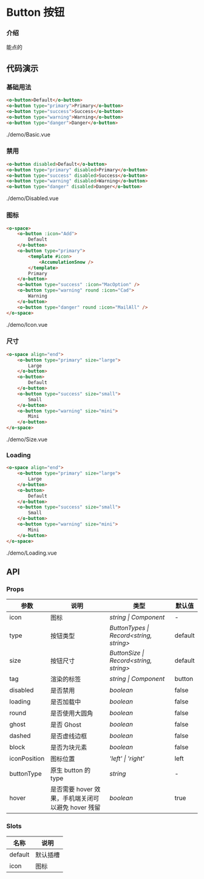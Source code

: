 # Button 按钮

### 介绍

能点的

## 代码演示

### 基础用法

```html
<o-button>Default</o-button>
<o-button type="primary">Primary</o-button>
<o-button type="success">Success</o-button>
<o-button type="warning">Warning</o-button>
<o-button type="danger">Danger</o-button>
```

<demo-code transform>./demo/Basic.vue</demo-code>

### 禁用

```html
<o-button disabled>Default</o-button>
<o-button type="primary" disabled>Primary</o-button>
<o-button type="success" disabled>Success</o-button>
<o-button type="warning" disabled>Warning</o-button>
<o-button type="danger" disabled>Danger</o-button>
```

<demo-code transform>./demo/Disabled.vue</demo-code>

### 图标

```html
<o-space>
    <o-button :icon="Add">
        Default
    </o-button>
    <o-button type="primary">
        <template #icon>
            <AccumulationSnow />
        </template>
        Primary
    </o-button>
    <o-button type="success" :icon="MacOption" />
    <o-button type="warning" round :icon="Cad">
        Warning
    </o-button>
    <o-button type="danger" round :icon="MailAll" />
</o-space>
```

<demo-code transform>./demo/Icon.vue</demo-code>

### 尺寸

```html
<o-space align="end">
    <o-button type="primary" size="large">
        Large
    </o-button>
    <o-button>
        Default
    </o-button>
    <o-button type="success" size="small">
        Small
    </o-button>
    <o-button type="warning" size="mini">
        Mini
    </o-button>
</o-space>
```

<demo-code transform>./demo/Size.vue</demo-code>

### Loading

```html
<o-space align="end">
    <o-button type="primary" size="large">
        Large
    </o-button>
    <o-button>
        Default
    </o-button>
    <o-button type="success" size="small">
        Small
    </o-button>
    <o-button type="warning" size="mini">
        Mini
    </o-button>
</o-space>
```

<demo-code transform>./demo/Loading.vue</demo-code>

## API

### Props

| 参数         | 说明                                                          | 类型                                                       | 默认值 |
| ------------ | ------------------------------------------------------------- | ---------------------------------------------------------- | ------ |
| icon          | 图标                                                      | _string \| Component_ | -      |
| type         | 按钮类型                                                        | _ButtonTypes \| Record<string, string>_                                                   | default     |
| size         | 按钮尺寸                                                        | _ButtonSize \| Record<string, string>_                                                   | default     |
| tag  | 渲染的标签                                               | _string \| Component_                                                   | button      |
| disabled   | 是否禁用     | _boolean_                                                   | false      |
| loading   | 是否加载中     | _boolean_                                                   | false      |
| round   | 是否使用大圆角     | _boolean_                                                   | false      |
| ghost   | 是否 Ghost     | _boolean_                                                   | false      |
| dashed | 是否虚线边框 | _boolean_ | false |
| block | 是否为块元素 | _boolean_ | false |
| iconPosition | 图标位置 | _'left' \| 'right'_ | left |
| buttonType | 原生 button 的 type | _string_ | - |
| hover | 是否需要 hover 效果，手机端关闭可以避免 hover 残留 | _boolean_ | true |

### Slots

| 名称    | 说明     |
| ------- | -------- |
| default | 默认插槽 |
| icon | 图标 |